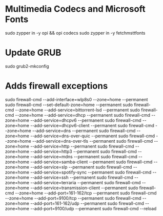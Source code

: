 # Multimedia Codecs and Microsoft Fonts

sudo zypper in -y opi && opi codecs
sudo zypper in -y fetchmsttfonts

# Update GRUB

sudo grub2-mkconfig

# Adds firewall exceptions

sudo firewall-cmd --add-interface=wlp8s0 --zone=home --permanent
sudo firewall-cmd --set-default-zone=home --permanent
sudo firewall-cmd --zone=home --add-service=bittorrent-lsd --permanent
sudo firewall-cmd --zone=home --add-service=dhcp --permanent
sudo firewall-cmd --zone=home --add-service=dhcpv6 --permanent
sudo firewall-cmd --zone=home --add-service=dhcpv6-client --permanent
sudo firewall-cmd --zone=home --add-service=dns --permanent
sudo firewall-cmd --zone=home --add-service=dns-over-quic --permanent
sudo firewall-cmd --zone=home --add-service=dns-over-tls --permanent
sudo firewall-cmd --zone=home --add-service=http --permanent
sudo firewall-cmd --zone=home --add-service=http3 --permanent
sudo firewall-cmd --zone=home --add-service=mdns --permanent
sudo firewall-cmd --zone=home --add-service=samba-client --permanent
sudo firewall-cmd --zone=home --add-service=slp --permanent
sudo firewall-cmd --zone=home --add-service=spotify-sync --permanent
sudo firewall-cmd --zone=home --add-service=ssh --permanent
sudo firewall-cmd --zone=home --add-service=terraria --permanent
sudo firewall-cmd --zone=home --add-service=transmission-client --permanent
sudo firewall-cmd --zone=home --add-port=161-162/tcp --permanent
sudo firewall-cmd --zone=home --add-port=9100/tcp --permanent
sudo firewall-cmd --zone=home --add-port=161-162/udp --permanent
sudo firewall-cmd --zone=home --add-port=9100/udp --permanent
sudo firewall-cmd --reload

